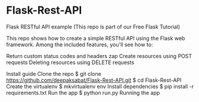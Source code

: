 # Flask-Rest-API
Flask RESTful API example
(This repo is part of our Free Flask Tutorial)

This repo shows how to create a simple RESTful API using the Flask web framework. Among the included features, you'll see how to:

Return custom status codes and headers zap
Create resources using POST requests 
Deleting resources using DELETE requests


Install guide
Clone the repo
$ git clone https://github.com/deepaksabat/Flask-Rest-API.git
$ cd Flask-Rest-API
Create the virtualenv
$ mkvirtualenv env
Install dependencies
$ pip install -r requirements.txt
Run the app
$ python run.py
Running the app
